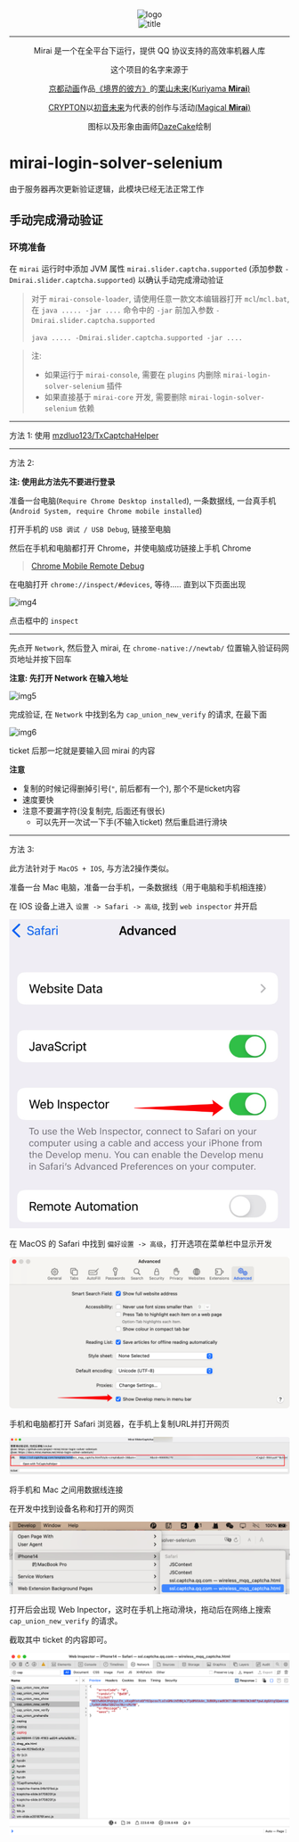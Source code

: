 <h1></h1>
<div align="center">
   <img width="160" src="http://img.mamoe.net/2020/02/16/a759783b42f72.png" alt="logo"></br>


   <img width="95" src="http://img.mamoe.net/2020/02/16/c4aece361224d.png" alt="title">

----
Mirai 是一个在全平台下运行，提供 QQ 协议支持的高效率机器人库

这个项目的名字来源于
<p><a href = "http://www.kyotoanimation.co.jp/">京都动画</a>作品<a href = "https://zh.moegirl.org/zh-hans/%E5%A2%83%E7%95%8C%E7%9A%84%E5%BD%BC%E6%96%B9">《境界的彼方》</a>的<a href = "https://zh.moegirl.org/zh-hans/%E6%A0%97%E5%B1%B1%E6%9C%AA%E6%9D%A5">栗山未来(Kuriyama <b>Mirai</b>)</a></p>
<p><a href = "https://www.crypton.co.jp/">CRYPTON</a>以<a href = "https://www.crypton.co.jp/miku_eng">初音未来</a>为代表的创作与活动<a href = "https://magicalmirai.com/2019/index_en.html">(Magical <b>Mirai</b>)</a></p>
图标以及形象由画师<a href = "">DazeCake</a>绘制
</div>

# mirai-login-solver-selenium

由于服务器再次更新验证逻辑，此模块已经无法正常工作

## 手动完成滑动验证

### 环境准备

在 `mirai` 运行时中添加 JVM 属性 `mirai.slider.captcha.supported` (添加参数 `-Dmirai.slider.captcha.supported`)
以确认手动完成滑动验证


> 对于 `mirai-console-loader`, 请使用任意一款文本编辑器打开 `mcl`/`mcl.bat`, 在 `java ..... -jar ....` 命令中的 `-jar`
> 前加入参数 `-Dmirai.slider.captcha.supported`
>
> `java ..... -Dmirai.slider.captcha.supported -jar ....`

> 注:
> - 如果运行于 `mirai-console`, 需要在 `plugins` 内删除 `mirai-login-solver-selenium` 插件
> - 如果直接基于 `mirai-core` 开发, 需要删除 `mirai-login-solver-selenium` 依赖

----

方法 1: 使用 [mzdluo123/TxCaptchaHelper](https://github.com/mzdluo123/TxCaptchaHelper)

----

方法 2:

**注: 使用此方法先不要进行登录**

准备一台电脑(`Require Chrome Desktop installed`),
一条数据线,
一台真手机(`Android System, require Chrome mobile installed`)

打开手机的 `USB 调试 / USB Debug`, 链接至电脑

然后在手机和电脑都打开 Chrome，并使电脑成功链接上手机 Chrome

> [Chrome Mobile Remote Debug](https://www.baidu.com/s?ie=UTF-8&wd=Chrome%20Mobile%20Remote%20Debug)

在电脑打开 `chrome://inspect/#devices`, 等待..... 直到以下页面出现

![img4](./images/img4.png)

点击框中的 `inspect`

----

先点开 `Network`,
然后登入 mirai,
在 `chrome-native://newtab/` 位置输入验证码网页地址并按下回车

**注意: 先打开 Network 在输入地址**

![img5](./images/img5.png)

完成验证, 在 `Network` 中找到名为 `cap_union_new_verify` 的请求, 在最下面

![img6](./images/img6.png)

ticket 后那一坨就是要输入回 mirai 的内容

**注意**
- 复制的时候记得删掉引号(`"`, 前后都有一个), 那个不是ticket内容
- 速度要快
- 注意不要漏字符(没复制完, 后面还有很长)
  - 可以先开一次试一下手(不输入ticket) 然后重启进行滑块

---

方法 3:

此方法针对于 `MacOS + IOS`, 与方法2操作类似。

准备一台 Mac 电脑，准备一台手机，一条数据线（用于电脑和手机相连接）

在 IOS 设备上进入 `设置 -> Safari -> 高级`, 找到 `web inspector` 并开启

![img7](./images/img7.png)

在 MacOS 的 Safari 中找到 `偏好设置 -> 高级`，打开选项在菜单栏中显示开发

![img8](./images/img8.png)

手机和电脑都打开 Safari 浏览器，在手机上复制URL并打开网页

![img9](./images/img9.png)

将手机和 Mac 之间用数据线连接

在开发中找到设备名称和打开的网页

![img10](./images/img10.png)

打开后会出现 Web Inpector，这时在手机上拖动滑块，拖动后在网络上搜索 `cap_union_new_verify` 的请求。

截取其中 ticket 的内容即可。

![img11](./images/img11.png)
